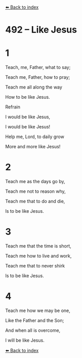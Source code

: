 [⬅️ Back to index](../README.md)

# 492 – Like Jesus





# 1

Teach, me, Father, what to say;

Teach me, Father, how to pray;

Teach me all along the way

How to be like Jesus.



Refrain

I would be like Jesus,

I would be like Jesus!

Help me, Lord, to daily grow

More and more like Jesus!



# 2

Teach me as the days go by,

Teach me not to reason why,

Teach me that to do and die,

Is to be like Jesus.



# 3

Teach me that the time is short,

Teach me how to live and work,

Teach me that to never shirk

Is to be like Jesus.



# 4

Teach me how we may be one,

Like the Father and the Son;

And when all is overcome,

I will be like Jesus.

[⬅️ Back to index](../README.md)
